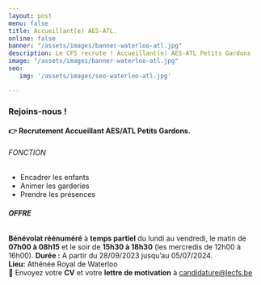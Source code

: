 ```yaml
---
layout: post
menu: false
title: Accueillant(e) AES-ATL.
online: false
banner: "/assets/images/banner-waterloo-atl.jpg"
description: Le CFS recrute ! Accueillant(e) AES-ATL Petits Gardons
image: "/assets/images/banner-waterloo-atl.jpg"
seo:
   img: '/assets/images/seo-waterloo-atl.jpg'

---
```

### Rejoins-nous !

#### 👉 Recrutement Accueillant AES/ATL Petits Gardons.

###### FONCTION

- Encadrer les enfants
- Animer les garderies
- Prendre les présences

###### **OFFRE**

**Bénévolat réénuméré** à **temps partiel** du lundi au vendredi, le matin de **07h00 à 08h15** et le soir de **15h30 à 18h30** (les mercredis de 12h00 à 16h00).
**Durée :** A partir du 28/09/2023 jusqu’au 05/07/2024.<br>
**Lieu:** Athénée Royal de Waterloo<br>
📩 Envoyez votre **CV** et votre **lettre de motivation** à [candidature@lecfs.be](mailto:candidature@lecfs.be)
